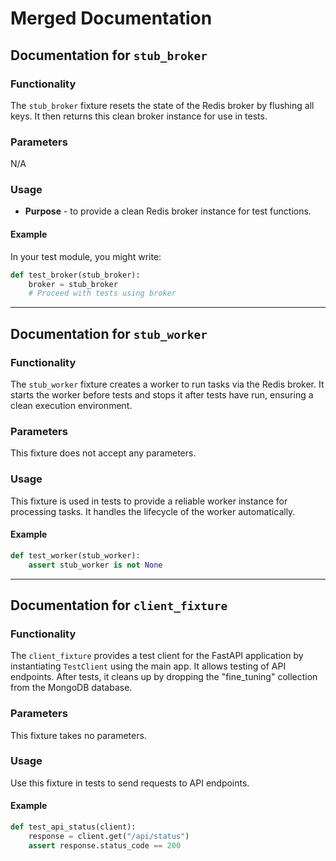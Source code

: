 # Merged Documentation

## Documentation for `stub_broker`

### Functionality

The `stub_broker` fixture resets the state of the Redis broker by flushing all keys. It then returns this clean broker instance for use in tests.

### Parameters

N/A

### Usage

- **Purpose** - to provide a clean Redis broker instance for test functions.

#### Example

In your test module, you might write:

```python
def test_broker(stub_broker):
    broker = stub_broker
    # Proceed with tests using broker
```

---

## Documentation for `stub_worker`

### Functionality

The `stub_worker` fixture creates a worker to run tasks via the Redis broker. It starts the worker before tests and stops it after tests have run, ensuring a clean execution environment.

### Parameters

This fixture does not accept any parameters.

### Usage

This fixture is used in tests to provide a reliable worker instance for processing tasks. It handles the lifecycle of the worker automatically.

#### Example

```python
def test_worker(stub_worker):
    assert stub_worker is not None
```

---

## Documentation for `client_fixture`

### Functionality

The `client_fixture` provides a test client for the FastAPI application by instantiating `TestClient` using the main app. It allows testing of API endpoints. After tests, it cleans up by dropping the "fine_tuning" collection from the MongoDB database.

### Parameters

This fixture takes no parameters.

### Usage

Use this fixture in tests to send requests to API endpoints.

#### Example

```python
def test_api_status(client):
    response = client.get("/api/status")
    assert response.status_code == 200
```